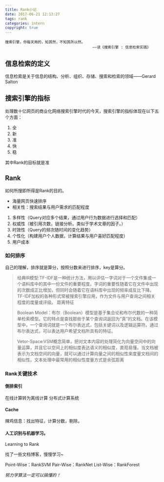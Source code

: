 ```yaml
---
title: Rank小记
date: 2017-06-21 12:13:27
tags: rank
categories: intern
copyright: true
---
```


    搜索引擎，你每天用的，知其然，不知其所以然。
    										——读《搜索引擎 : 信息检索实践》


## 信息检索的定义

信息检索是关于信息的结构、分析、组织、存储、搜索和检索的领域——Gerard Salton

## 搜索引擎的指标

处理数十亿网页的商业化网络搜索引擎时代的今天，搜索引擎的指标体现在以下五个方面：

1. 全
2. 新
3. 准
4. 快
5. 稳

其中Rank的目标就是准

## Rank

如何所搜即所得是Rank的目的。

- 海量网页快速排序
- 相关性：搜索结果与用户需求的匹配程度 

1. 多样性（Query对应多个结果，通过用户行为数据进行选择和匹配）
2. 权威性（被引用次数，链接分析。类似于学术文章的因子。）
3. 时效性（Query的频次随时间的变化趋势）
4. 个性化（构建用户个人数据，计算结果与用户喜好匹配程度）
5. 用户成本

### 如何排序

自己的理解，排序就是算分，按照分数来进行排序，key是算分。

> 经典IR模型:TF-IDF是一种统计方法，用以评估一字词对于一个文件集或一个语料库中的其中一份文件的重要程度。字词的重要性随着它在文件中出现的次数成正比增加，但同时会随着它在语料库中出现的频率成反比下降。TF-IDF加权的各种形式常被搜索引擎应用，作为文件与用户查询之间相关程度的度量或评级。
> 距离特征
>
> Boolean Model：布尔（Boolean）模型是基于集合论和布尔代数的一种简单检索模型。它的特点是查找那些于某个查询词返回为“真”的文档。在该模型中，一个查询词就是一个布尔表达式，包括关键词以及逻辑运算符。通过布尔表达式，可以表达用户希望文档所具有的特征。
>
> Vetor-Space:VSM概念简单，把对文本内容的处理简化为向量空间中的向量运算，并且它以空间上的相似度表达语义的相似度，直观易懂。当文档被表示为文档空间的向量，就可以通过计算向量之间的相似性来度量文档间的相似性。文本处理中最常用的相似性度量方式是余弦距离

### Rank关键技术

#### 倒排索引

在线计算转为离线计算
分布式计算系统

#### Cache

辣鸡信息：找出特征，计算分数，剔除。

#### 人工识别与机器学习。

Learning to Rank

找了一些文档博客，慢慢学习~

Point-Wise：RankSVM
Pair-Wise：RankNet
List-Wise：RankForest

*努力学算法一定可以搞懂的！*
